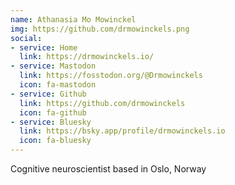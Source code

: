 ```yaml
---
name: Athanasia Mo Mowinckel
img: https://github.com/drmowinckels.png
social:
- service: Home
  link: https://drmowinckels.io/
- service: Mastodon
  link: https://fosstodon.org/@Drmowinckels
  icon: fa-mastodon
- service: Github
  link: https://github.com/drmowinckels
  icon: fa-github
- service: Bluesky
  link: https://bsky.app/profile/drmowinckels.io
  icon: fa-bluesky
---
```


Cognitive neuroscientist based in Oslo, Norway
